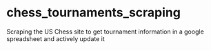 # chess_tournaments_scraping
Scraping the US Chess site to get tournament information in a google spreadsheet and actively update it
